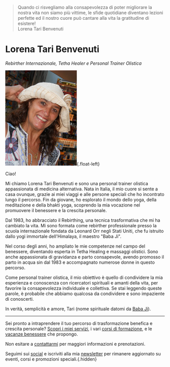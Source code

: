 <blockquote>
Quando ci risvegliamo alla consapevolezza di poter migliorare la nostra vita non siamo più vittime, le sfide quotidiane diventano lezioni perfette ed il nostro cuore può cantare alla vita la gratitudine di esistere!
<footer>
Lorena Tari Benvenuti
</footer>
</blockquote>

# Lorena Tari Benvenuti

_Rebirther Internazionale, Tetha Healer e Personal Trainer Olistica_

![Lorena Benvenuti](/assets/images/tari.jpg){.float-left}

Ciao!

Mi chiamo Lorena Tari Benvenuti e sono una personal trainer olistica appassionata di medicina alternativa. Nata in Italia, il mio cuore si sente a casa ovunque, grazie ai miei viaggi e alle persone speciali che ho incontrato lungo il percorso. Fin da giovane, ho esplorato il mondo dello yoga, della meditazione e della bhakti yoga, scoprendo la mia vocazione nel promuovere il benessere e la crescita personale.

Dal 1983, ho abbracciato il Rebirthing, una tecnica trasformativa che mi ha cambiato la vita. Mi sono formata come rebirther professionale presso la scuola internazionale fondata da Leonard Orr negli Stati Uniti, che fu istruito dallo yogi immortale dell'Himalaya, il maestro "Baba Ji".

Nel corso degli anni, ho ampliato le mie competenze nel campo del benessere, diventando esperta in Tetha Healing e massaggi olistici. Sono anche appassionata di gravidanza e parto consapevole, avendo promosso il parto in acqua sin dal 1983 e accompagnato numerose donne in questo percorso.

Come personal trainer olistica, il mio obiettivo è quello di condividere la mia esperienza e conoscenza con ricercatori spirituali e amanti della vita, per favorire la consapevolezza individuale e collettiva. Se stai leggendo queste parole, è probabile che abbiamo qualcosa da condividere e sono impaziente di conoscerti.

In verità, semplicità e amore, Tari (nome spirituale datomi da [Baba Ji](https://www.haidakhandisamaj.in/)).

---

Sei pronto a intraprendere il tuo percorso di trasformazione benefica e crescita personale? [Scopri i miei servizi](/servizi), i vari [corsi di formazione](/corsi), e le [vacanze benessere](/vacanze-benessere) che propongo.

Non esitare a [contattarmi](/contatto) per maggiori informazioni e prenotazioni.

Seguimi sui [social](link-social) e iscriviti alla mia [newsletter](link-iscrizione) per rimanere aggiornato su eventi, corsi e promozioni speciali.{.hidden}
